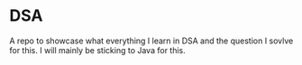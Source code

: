 # DSA
A repo to showcase what everything I learn in DSA and the question I sovlve for this.
I will mainly be sticking to Java for this.
